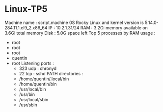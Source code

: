 # Linux-TP5

Machine name : script.machine
0S Rocky Linux and kernel version is 5.14.0-284.11.1.el9_2.x86_64
IP : 10.2.1.31/24
RAM : 3.2Gi memory available on 3.6Gi total memory
Disk : 5.0G space left
Top 5 processes by RAM usage :
- root
- root
- root
- quentin
- root
Listening ports :
  - 323 udp : chronyd
  - 22 tcp : sshd
PATH directories :
  - /home/quentin/.local/bin
  - /home/quentin/bin
  - /usr/local/bin
  - /usr/bin
  - /usr/local/sbin
  - /usr/sbin